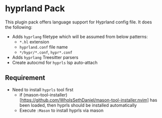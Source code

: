 # hyprland Pack

This plugin pack offers language support for Hyprland config file. It does the following:

- Adds `hyprlang` filetype which will be assumed from below patterns:
    - `*.hl` extension
    - `hyprland.conf` file name
    - `*/hypr/*.conf`, `hypr*.conf`
- Adds `hyprlang` Treesitter parsers
- Create autocmd for `hyprls` lsp auto-attach

## Requirement
- Need to install `hyprls` tool first
    - if (mason-tool-installer)[https://github.com/WhoIsSethDaniel/mason-tool-installer.nvim] has been loaded, then hyprls should be
    installed automatically
    - Execute `:Mason` to install hyprls via mason
